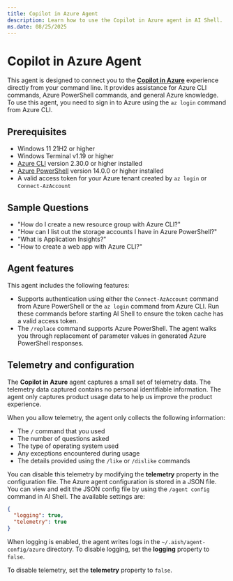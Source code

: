 ```yaml
---
title: Copilot in Azure Agent
description: Learn how to use the Copilot in Azure agent in AI Shell.
ms.date: 08/25/2025
---
```

# Copilot in Azure Agent

This agent is designed to connect you to the [**Copilot in Azure**][02] experience directly from
your command line. It provides assistance for Azure CLI commands, Azure PowerShell commands, and
general Azure knowledge. To use this agent, you need to sign in to Azure using the `az login`
command from Azure CLI.

## Prerequisites

- Windows 11 21H2 or higher
- Windows Terminal v1.19 or higher
- [Azure CLI][01] version 2.30.0 or higher installed
- [Azure PowerShell][01] version 14.0.0 or higher installed
- A valid access token for your Azure tenant created by `az login` or `Connect-AzAccount`

## Sample Questions

- "How do I create a new resource group with Azure CLI?"
- "How can I list out the storage accounts I have in Azure PowerShell?"
- "What is Application Insights?"
- "How to create a web app with Azure CLI?"

## Agent features

This agent includes the following features:

- Supports authentication using either the `Connect-AzAccount` command from Azure PowerShell or the
  `az login` command from Azure CLI. Run these commands before starting AI Shell to ensure the token
  cache has a valid access token.
- The `/replace` command supports Azure PowerShell. The agent walks you through replacement of
  parameter values in generated Azure PowerShell responses.

## Telemetry and configuration

The **Copilot in Azure** agent captures a small set of telemetry data. The telemetry data captured
contains no personal identifiable information. The agent only captures product usage data to help us
improve the product experience.

When you allow telemetry, the agent only collects the following information:

- The `/` command that you used
- The number of questions asked
- The type of operating system used
- Any exceptions encountered during usage
- The details provided using the `/like` or `/dislike` commands

You can disable this telemetry by modifying the **telemetry** property in the configuration file.
The Azure agent configuration is stored in a JSON file. You can view and edit the JSON config file
by using the `/agent config` command in AI Shell. The available settings are:

```json
{
  "logging": true,
  "telemetry": true
}
```

When logging is enabled, the agent writes logs in the `~/.aish/agent-config/azure` directory. To
disable logging, set the **logging** property to `false`.

To disable telemetry, set the **telemetry** property to `false`.

<!-- link references -->
[01]: /cli/azure/install-azure-cli
[02]: https://azure.microsoft.com/products/copilot
